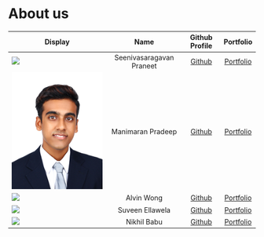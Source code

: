 # About us

Display | Name | Github Profile | Portfolio 
--------|:----:|:--------------:|:---------:
![](https://via.placeholder.com/100.png?text=Photo) | Seenivasaragavan Praneet |   [Github](https://github.com/Praneet-25)   | [Portfolio](docs/team/praneet25.md)
![](../images/Pradeep.png) | Manimaran Pradeep | [Github](https://github.com/pradeep-cod) | [Portfolio](docs/team/pradeep-cod.md)
![](https://via.placeholder.com/100.png?text=Photo) | Alvin Wong | [Github](https://github.com/alvinnnnnnnnnn) | [Portfolio](docs/team/alvinnnnnnnnnn.md)
![](https://media.licdn.com/dms/image/C5603AQE2U6G6puOMlg/profile-displayphoto-shrink_400_400/0/1649084916125?e=1717632000&v=beta&t=ZWkWIG_fmjEStiLaTS60f-LxpY21RTOuOj60HkPZiW0) | Suveen Ellawela | [Github](https://github.com/SuveenE) | [Portfolio](docs/team/suveene.md)
![](https://via.placeholder.com/100.png?text=Photo) | Nikhil Babu | [Github](https://github.com/nikhil-2101) | [Portfolio](docs/team/nikhil-2101.md)


